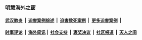 
### 明慧海外之窗

####  [武汉肺炎](indexes/365.md?t=03081000) &nbsp;|&nbsp;  [迫害案例综述](indexes/328.md?t=03081000) &nbsp;|&nbsp; [迫害致死案例](indexes/277.md?t=03081000)  &nbsp;|&nbsp; [更多迫害案例](indexes/81.md?t=03081000)  &nbsp;|&nbsp; 
####  [时事评论](indexes/19.md?t=03081000) &nbsp;|&nbsp; [海外简讯](indexes/245.md?t=03081000)&nbsp;|&nbsp;  [社会支持](indexes/140.md?t=03081000) &nbsp;|&nbsp; [褒奖决议](indexes/282.md?t=03081000) &nbsp;|&nbsp; [社区报道](indexes/91.md?t=03081000)  &nbsp;|&nbsp; [天人之间](indexes/78.md?t=03081000) 

